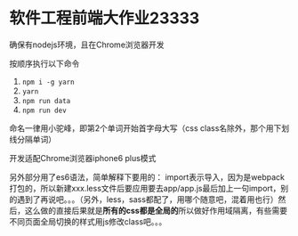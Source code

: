 # 软件工程前端大作业23333

确保有nodejs环境，且在Chrome浏览器开发

按顺序执行以下命令
1. `npm i -g yarn`
1. `yarn`
1. `npm run data`
1. `npm run dev`

命名一律用小驼峰，即第2个单词开始首字母大写（css class名除外，那个用下划线分隔单词）

开发适配Chrome浏览器iphone6 plus模式

另外部分用了es6语法，简单解释下要用的：
import表示导入，因为是webpack打包的，所以新建xxx.less文件后要应用要去app/app.js最后加上一句import，别的遇到了再说吧。。。（另外，less，sass都配了，用哪个随意吧，混着用也行）然后，这么做的直接后果就是**所有的css都是全局的**所以做好作用域隔离，有些需要不同页面全局切换的样式用js修改class吧。。。
